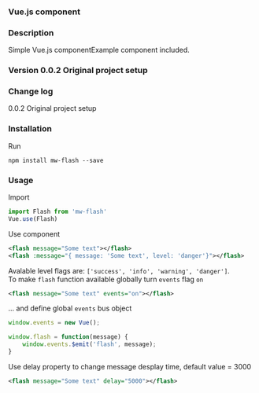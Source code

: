 ### Vue.js <flash> component
### Description
Simple <flash> Vue.js componentExample <flash> component included.
### Version 0.0.2 Original project setup
### Change log
0.0.2 Original project setup   
### Installation
Run
```
npm install mw-flash --save
```
### Usage 
Import
```javascript
import Flash from 'mw-flash'
Vue.use(Flash)
```
Use component
```xml
<flash message="Some text"></flash>
<flash :message="{ message: 'Some text', level: 'danger'}"></flash>
```   
Avalable level flags are: `['success', 'info', 'warning', 'danger']`.   
To make `flash` function available globally turn `events` flag  `on`  
```xml
<flash message="Some text" events="on"></flash>
```
... and define global `events` bus object
```javascript
window.events = new Vue(); 

window.flash = function(message) {
	window.events.$emit('flash', message);
}
```
Use delay property to change message desplay time, default value = 3000
```xml
<flash message="Some text" delay="5000"></flash>
``` 

